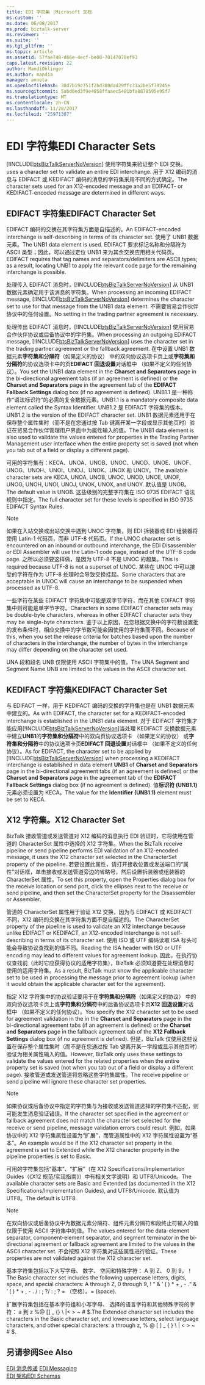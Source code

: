 ```yaml
---
title: EDI 字符集 |Microsoft 文档
ms.custom: ''
ms.date: 06/08/2017
ms.prod: biztalk-server
ms.reviewer: ''
ms.suite: ''
ms.tgt_pltfrm: ''
ms.topic: article
ms.assetid: 57fae748-d66e-4ecf-be00-70147078ef93
caps.latest.revision: 22
author: MandiOhlinger
ms.author: mandia
manager: anneta
ms.openlocfilehash: 38d7b19c751f2bd380dad29ffc31a2be5f79245e
ms.sourcegitcommit: 5abd0ed3f9e4858ffaaec5481bfa8878595e95f7
ms.translationtype: MT
ms.contentlocale: zh-CN
ms.lasthandoff: 11/28/2017
ms.locfileid: "25971387"
---
```

# <a name="edi-character-sets"></a><span data-ttu-id="f378d-102">EDI 字符集</span><span class="sxs-lookup"><span data-stu-id="f378d-102">EDI Character Sets</span></span>
[!INCLUDE[btsBizTalkServerNoVersion](../includes/btsbiztalkservernoversion-md.md)]<span data-ttu-id="f378d-103"> 使用字符集来验证整个 EDI 交换。</span><span class="sxs-lookup"><span data-stu-id="f378d-103"> uses a character set to validate an entire EDI interchange.</span></span> <span data-ttu-id="f378d-104">用于 X12 编码的消息与 EDIFACT 或 KEDIFACT 编码的消息的字符集采用不同的方式确定。</span><span class="sxs-lookup"><span data-stu-id="f378d-104">The character sets used for an X12-encoded message and an EDIFACT- or KEDIFACT-encoded message are determined in different ways.</span></span>  
  
## <a name="edifact-character-set"></a><span data-ttu-id="f378d-105">EDIFACT 字符集</span><span class="sxs-lookup"><span data-stu-id="f378d-105">EDIFACT Character Set</span></span>  
 <span data-ttu-id="f378d-106">EDIFACT 编码的交换在其字符集方面是自描述的。</span><span class="sxs-lookup"><span data-stu-id="f378d-106">An EDIFACT-encoded interchange is self-describing in terms of its character set.</span></span> <span data-ttu-id="f378d-107">使用了 UNB1 数据元素。</span><span class="sxs-lookup"><span data-stu-id="f378d-107">The UNB1 data element is used.</span></span> <span data-ttu-id="f378d-108">EDIFACT 要求标记名称和分隔符为 ASCII 类型；因此，可以通过定位 UNB1 来为其余交换应用相关代码页。</span><span class="sxs-lookup"><span data-stu-id="f378d-108">EDIFACT requires that tag names and separators/delimiters are ASCII types; as a result, locating UNB1 to apply the relevant code page for the remaining interchange is possible.</span></span>  
  
 <span data-ttu-id="f378d-109">处理传入 EDIFACT 消息时，[!INCLUDE[btsBizTalkServerNoVersion](../includes/btsbiztalkservernoversion-md.md)] 从 UNB1 数据元素确定用于该消息的字符集。</span><span class="sxs-lookup"><span data-stu-id="f378d-109">When processing an incoming EDIFACT message, [!INCLUDE[btsBizTalkServerNoVersion](../includes/btsbiztalkservernoversion-md.md)] determines the character set to use for that message from the UNB1 data element.</span></span> <span data-ttu-id="f378d-110">不需要贸易合作伙伴协议中的任何设置。</span><span class="sxs-lookup"><span data-stu-id="f378d-110">No setting in the trading partner agreement is necessary.</span></span>  
  
 <span data-ttu-id="f378d-111">处理传出 EDIFACT 消息时，[!INCLUDE[btsBizTalkServerNoVersion](../includes/btsbiztalkservernoversion-md.md)] 使用贸易合作伙伴协议或后备协议中的字符集。</span><span class="sxs-lookup"><span data-stu-id="f378d-111">When processing an outgoing EDIFACT message, [!INCLUDE[btsBizTalkServerNoVersion](../includes/btsbiztalkservernoversion-md.md)] uses the character set in the trading partner agreement or the fallback agreement.</span></span> <span data-ttu-id="f378d-112">在中设置 UNB1 数据元素**字符集和分隔符**（如果定义的协议） 中的双向协议选项卡页上或**字符集和分隔符**的协议选项卡中的页**EDIFACT 回退设置**对话框中 （如果不定义的任何协议）。</span><span class="sxs-lookup"><span data-stu-id="f378d-112">You set the UNB1 data element in the **Charset and Separators** page in the bi-directional agreement tabs (if an agreement is defined) or the **Charset and Separators** page in the agreement tab of the **EDIFACT Fallback Settings** dialog box (if no agreement is defined).</span></span> <span data-ttu-id="f378d-113">UNB1.1 是一种称作“语法标识符”的必需的复合数据元素。</span><span class="sxs-lookup"><span data-stu-id="f378d-113">UNB1.1 is a mandatory composite data element called the Syntax Identifier.</span></span> <span data-ttu-id="f378d-114">UNB1.2 是 EDIFACT 字符集的版本。</span><span class="sxs-lookup"><span data-stu-id="f378d-114">UNB1.2 is the version of the EDIFACT character set.</span></span> <span data-ttu-id="f378d-115">UNB1 数据元素还用于在保存整个属性集时（而不是在您通过按 Tab 键离开某一字段或显示其他页时）验证在贸易合作伙伴管理用户界面中为属性输入的值。</span><span class="sxs-lookup"><span data-stu-id="f378d-115">The UNB1 data element is also used to validate the values entered for properties in the Trading Partner Management user interface when the entire property set is saved (not when you tab out of a field or display a different page).</span></span>  
  
 <span data-ttu-id="f378d-116">可用的字符集有：KECA、UNOA、UNOB、UNOC、UNOD、UNOE、UNOF、UNOG、UNOH、UNOI、UNOJ、UNOK、UNOX 和 UNOY。</span><span class="sxs-lookup"><span data-stu-id="f378d-116">The available character sets are KECA, UNOA, UNOB, UNOC, UNOD, UNOE, UNOF, UNOG, UNOH, UNOI, UNOJ, UNOK, UNOX, and UNOY.</span></span> <span data-ttu-id="f378d-117">默认值是 UNOB。</span><span class="sxs-lookup"><span data-stu-id="f378d-117">The default value is UNOB.</span></span> <span data-ttu-id="f378d-118">这些级别的完整字符集在 ISO 9735 EDIFACT 语法规则中指定。</span><span class="sxs-lookup"><span data-stu-id="f378d-118">The full character set for these levels is specified in ISO 9735 EDIFACT Syntax Rules.</span></span>  
  
> [!NOTE]
>  <span data-ttu-id="f378d-119">如果在入站交换或出站交换中遇到 UNOC 字符集，则 EDI 拆装器或 EDI 组装器将使用 Latin-1 代码页，而非 UTF-8 代码页。</span><span class="sxs-lookup"><span data-stu-id="f378d-119">If the UNOC character set is encountered on an inbound or outbound interchange, the EDI Disassembler or EDI Assembler will use the Latin-1 code page, instead of the UTF-8 code page.</span></span> <span data-ttu-id="f378d-120">之所以必须要这样做，是因为 UTF-8 不是 UNOC 的超集。</span><span class="sxs-lookup"><span data-stu-id="f378d-120">This is required because UTF-8 is not a superset of UNOC.</span></span> <span data-ttu-id="f378d-121">某些在 UNOC 中可以接受的字符在作为 UTF-8 处理时会导致交换挂起。</span><span class="sxs-lookup"><span data-stu-id="f378d-121">Some characters that are acceptable in UNOC will cause an interchange to be suspended when processed as UTF-8.</span></span>  
  
 <span data-ttu-id="f378d-122">一些字符在某些 EDIFACT 字符集中可能是双字节字符，而在其他 EDIFACT 字符集中则可能是单字节字符。</span><span class="sxs-lookup"><span data-stu-id="f378d-122">Characters in some EDIFACT character sets may be double-byte characters, whereas in other EDIFACT character sets they may be single-byte characters.</span></span> <span data-ttu-id="f378d-123">鉴于以上原因，在您根据交换中的字符数设置批的发布条件时，相应交换中的字节数可能会因使用的字符集而不同。</span><span class="sxs-lookup"><span data-stu-id="f378d-123">Because of this, when you set the release criteria for batches based upon the number of characters in the interchange, the number of bytes in the interchange may differ depending on the character set used.</span></span>  
  
 <span data-ttu-id="f378d-124">UNA 段和段名 UNB 仅限使用 ASCII 字符集中的值。</span><span class="sxs-lookup"><span data-stu-id="f378d-124">The UNA Segment and Segment Name UNB are limited to the values in the ASCII character set.</span></span>  
  
## <a name="kedifact-character-set"></a><span data-ttu-id="f378d-125">KEDIFACT 字符集</span><span class="sxs-lookup"><span data-stu-id="f378d-125">KEDIFACT Character Set</span></span>  
 <span data-ttu-id="f378d-126">与 EDIFACT 一样，用于 KEDIFACT 编码的交换的字符集也是在 UNB1 数据元素中建立的。</span><span class="sxs-lookup"><span data-stu-id="f378d-126">As with EDIFACT, the character set for a KEDIFACT-encoded interchange is established in the UNB1 data element.</span></span> <span data-ttu-id="f378d-127">对于 EDIFACT 字符集才能应用[!INCLUDE[btsBizTalkServerNoVersion](../includes/btsbiztalkservernoversion-md.md)]当处理 KEDIFACT 交换数据元素中建立**UNB1**的**字符集和分隔符**中的双向页协议选项卡 （如果定义的协议） 或**字符集和分隔符**中的协议选项卡页**EDIFACT 回退设置**对话框中 （如果不定义的任何协议）。</span><span class="sxs-lookup"><span data-stu-id="f378d-127">As for EDIFACT, the character set to be applied by [!INCLUDE[btsBizTalkServerNoVersion](../includes/btsbiztalkservernoversion-md.md)] when processing a KEDIFACT interchange is established in data element **UNB1** of **Charset and Separators** page in the bi-directional agreement tabs (if an agreement is defined) or the **Charset and Separators** page in the agreement tab of the **EDIFACT Fallback Settings** dialog box (if no agreement is defined).</span></span> <span data-ttu-id="f378d-128">值**标识符 (UNB1.1)** 元素必须设置为 KECA。</span><span class="sxs-lookup"><span data-stu-id="f378d-128">The value for the **Identifier (UNB1.1)** element must be set to KECA.</span></span>  
  
## <a name="x12-character-set"></a><span data-ttu-id="f378d-129">X12 字符集。</span><span class="sxs-lookup"><span data-stu-id="f378d-129">X12 Character Set</span></span>  
 <span data-ttu-id="f378d-130">BizTalk 接收管道或发送管道对 X12 编码的消息执行 EDI 验证时，它将使用在管道的 CharacterSet 属性中选择的 X12 字符集。</span><span class="sxs-lookup"><span data-stu-id="f378d-130">When the BizTalk receive pipeline or send pipeline performs EDI validation of an X12-encoded message, it uses the X12 character set selected in the CharacterSet property of the pipeline.</span></span> <span data-ttu-id="f378d-131">若要设置此属性，请打开接收位置或发送端口的“属性”对话框，单击接收或发送管道旁边的省略号，然后设置拆装器或组装器的 CharacterSet 属性。</span><span class="sxs-lookup"><span data-stu-id="f378d-131">To set this property, open the Properties dialog box for the receive location or send port, click the ellipses next to the receive or send pipeline, and then set the CharacterSet property for the Disassembler or Assembler.</span></span>  
  
 <span data-ttu-id="f378d-132">管道的 CharacterSet 属性用于验证 X12 交换，因为与 EDIFACT 或 KEDIFACT 不同，X12 编码的交换在其字符集方面不是自描述的。</span><span class="sxs-lookup"><span data-stu-id="f378d-132">The CharacterSet property of the pipeline is used to validate an X12 interchange because unlike EDIFACT or KEDIFACT, an X12-encoded interchange is not self-describing in terms of its character set.</span></span> <span data-ttu-id="f378d-133">使用 ISO 或 UTF 编码读取 ISA 标头可能会导致协议查找到的值不同。</span><span class="sxs-lookup"><span data-stu-id="f378d-133">Reading the ISA header with ISO or UTF encoding may lead to different values for agreement lookup.</span></span> <span data-ttu-id="f378d-134">因此，在执行协议查找前（此时它应获得协议的适用字符集），BizTalk 必须知道要在处理消息时使用的适用字符集。</span><span class="sxs-lookup"><span data-stu-id="f378d-134">As a result, BizTalk must know the applicable character set to be used in processing the message prior to agreement lookup (when it would obtain the applicable character set for the agreement).</span></span>  
  
 <span data-ttu-id="f378d-135">指定 X12 字符集中的协议验证要用于在**字符集和分隔符**（如果定义的协议） 中的双向协议选项卡页上或**字符集和分隔符**中的后备协议选项卡页**X12 回退设置**对话框中 （如果不定义的任何协议）。</span><span class="sxs-lookup"><span data-stu-id="f378d-135">You specify the X12 character set to be used for agreement validation in the in the **Charset and Separators** page in the bi-directional agreement tabs (if an agreement is defined) or the **Charset and Separators** page in the fallback agreement tab of the **X12 Fallback Settings** dialog box (if no agreement is defined).</span></span> <span data-ttu-id="f378d-136">但是，BizTalk 仅使用这些设置在保存整个属性集时（而不是在您通过按 Tab 键离开某一字段或显示其他页时）验证为相关属性输入的值。</span><span class="sxs-lookup"><span data-stu-id="f378d-136">However, BizTalk only uses these settings to validate the values entered for the related properties when the entire property set is saved (not when you tab out of a field or display a different page).</span></span> <span data-ttu-id="f378d-137">接收管道或发送管道将忽略这些字符集属性。</span><span class="sxs-lookup"><span data-stu-id="f378d-137">The receive pipeline or send pipeline will ignore these character set properties.</span></span>  
  
> [!NOTE]
>  <span data-ttu-id="f378d-138">如果协议或后备协议中指定的字符集与为接收或发送管道选择的字符集不匹配，则可能发生消息验证错误。</span><span class="sxs-lookup"><span data-stu-id="f378d-138">If the character set specified in the agreement or fallback agreement does not match the character set selected for the receive or send pipeline, message validation errors could result.</span></span> <span data-ttu-id="f378d-139">例如，如果协议中的 X12 字符集属性设置为“扩展”，而管道属性中的 X12 字符属性设置为“基本”。</span><span class="sxs-lookup"><span data-stu-id="f378d-139">An example would be if the X12 character set property in the agreement is set to Extended while the X12 character property in the pipeline properties is set to Basic.</span></span>  
  
 <span data-ttu-id="f378d-140">可用的字符集包括“基本”、“扩展”（在 X12 Specifications/Implementation Guides（《X12 规范/实现指南》）中有相关文字说明）和 UTF8/Unicode。</span><span class="sxs-lookup"><span data-stu-id="f378d-140">The available character sets are Basic and Extended (as documented in the X12 Specifications/Implementation Guides), and UTF8/Unicode.</span></span> <span data-ttu-id="f378d-141">默认值为 UTF8。</span><span class="sxs-lookup"><span data-stu-id="f378d-141">The default is UTF8.</span></span>  
  
> [!NOTE]
>  <span data-ttu-id="f378d-142">在双向协议或后备协议中为数据元素分隔符、组件元素分隔符和段终止符输入的值仅限于使用 ASCII 字符集中的值。</span><span class="sxs-lookup"><span data-stu-id="f378d-142">The values entered for the data-element separator, component-element separator, and segment terminator in the bi-directional agreement or fallback agreement are limited to the values in the ASCII character set.</span></span> <span data-ttu-id="f378d-143">不会按照 X12 字符集对这些属性进行验证。</span><span class="sxs-lookup"><span data-stu-id="f378d-143">These properties are not validated against the X12 character set.</span></span>  
  
 <span data-ttu-id="f378d-144">基本字符集包括以下大写字母、 数字、 空间和特殊字符： A 到 Z、 0 到 9，！</span><span class="sxs-lookup"><span data-stu-id="f378d-144">The Basic character set includes the following uppercase letters, digits, space, and special characters: A through Z, 0 through 9, !</span></span> <span data-ttu-id="f378d-145">“ & ’ ( ) \* + , - .</span><span class="sxs-lookup"><span data-stu-id="f378d-145">“ & ’ ( ) \* + , - .</span></span> <span data-ttu-id="f378d-146">/ : ; ?</span><span class="sxs-lookup"><span data-stu-id="f378d-146">/ : ; ?</span></span> <span data-ttu-id="f378d-147">= （空格）。</span><span class="sxs-lookup"><span data-stu-id="f378d-147">= (space).</span></span>  
  
 <span data-ttu-id="f378d-148">扩展字符集包括在基本字符组和小写字母、 选择的语言字符和其他特殊字符的字符： a 到 z %@ [] _ {} \ &#124;\< \> ~ # $.</span><span class="sxs-lookup"><span data-stu-id="f378d-148">The Extended character set includes the characters in the Basic character set, and lowercase letters, select language characters, and other special characters: a through z, % @ [ ] _ { } \ &#124; \< \> ~ # $.</span></span>  
  
## <a name="see-also"></a><span data-ttu-id="f378d-149">另请参阅</span><span class="sxs-lookup"><span data-stu-id="f378d-149">See Also</span></span>  
 <span data-ttu-id="f378d-150">[EDI 消息传递](../core/edi-messaging.md) </span><span class="sxs-lookup"><span data-stu-id="f378d-150">[EDI Messaging](../core/edi-messaging.md) </span></span>  
 [<span data-ttu-id="f378d-151">EDI 架构</span><span class="sxs-lookup"><span data-stu-id="f378d-151">EDI Schemas</span></span>](../core/edi-schemas.md)
